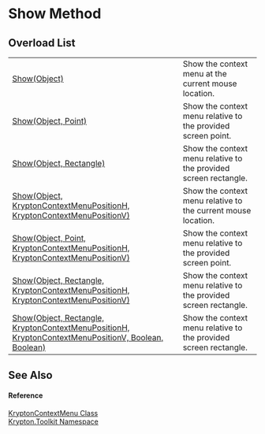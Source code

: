 # Show Method


## Overload List
<table>
<tr>
<td><a href="952d7f8d-3d2f-6f76-7db7-b109c3158984.md">Show(Object)</a></td>
<td>Show the context menu at the current mouse location.</td></tr>
<tr>
<td><a href="0364a317-d090-73cb-9203-e339274de829.md">Show(Object, Point)</a></td>
<td>Show the context menu relative to the provided screen point.</td></tr>
<tr>
<td><a href="b42245d6-834a-0c3c-ee88-c1f1f7d40432.md">Show(Object, Rectangle)</a></td>
<td>Show the context menu relative to the provided screen rectangle.</td></tr>
<tr>
<td><a href="dcaa0b56-b99d-6a34-493b-00a05360d7dc.md">Show(Object, KryptonContextMenuPositionH, KryptonContextMenuPositionV)</a></td>
<td>Show the context menu relative to the current mouse location.</td></tr>
<tr>
<td><a href="788987b9-3008-5f0a-2f5f-aceae71ed482.md">Show(Object, Point, KryptonContextMenuPositionH, KryptonContextMenuPositionV)</a></td>
<td>Show the context menu relative to the provided screen point.</td></tr>
<tr>
<td><a href="099a8d52-3aa1-63f7-3385-68dd4d3d6170.md">Show(Object, Rectangle, KryptonContextMenuPositionH, KryptonContextMenuPositionV)</a></td>
<td>Show the context menu relative to the provided screen rectangle.</td></tr>
<tr>
<td><a href="27d07ae3-51a6-9bf7-a961-ae703838cae6.md">Show(Object, Rectangle, KryptonContextMenuPositionH, KryptonContextMenuPositionV, Boolean, Boolean)</a></td>
<td>Show the context menu relative to the provided screen rectangle.</td></tr>
</table>

## See Also


#### Reference
<a href="be1800e7-d2d1-ad14-d15d-ac42eaa8392b.md">KryptonContextMenu Class</a>  
<a href="79d2eac2-21f4-54ff-7552-b20c33c30600.md">Krypton.Toolkit Namespace</a>  
